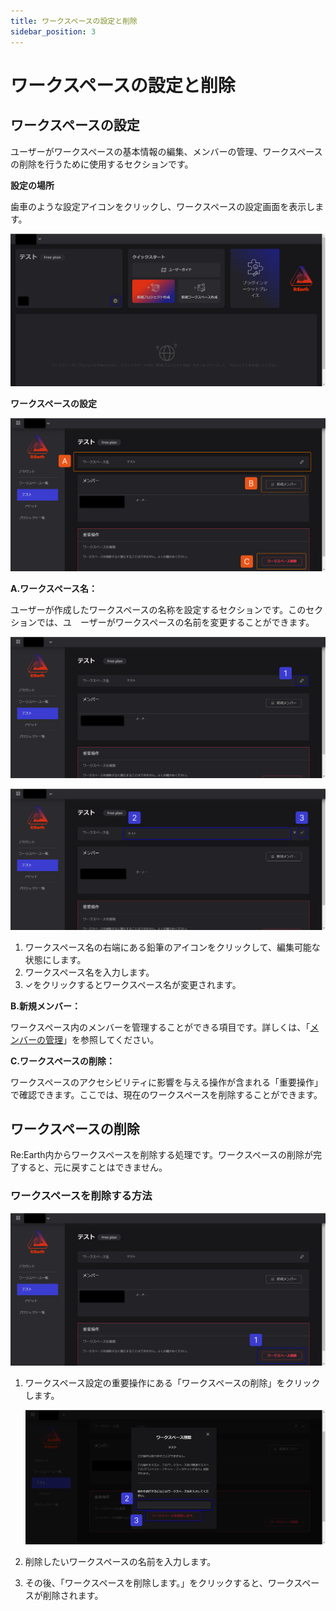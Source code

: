 ```yaml
---
title: ワークスペースの設定と削除
sidebar_position: 3
---
```


# ワークスペースの設定と削除

## ワークスペースの設定

ユーザーがワークスペースの基本情報の編集、メンバーの管理、ワークスペースの削除を行うために使用するセクションです。

**設定の場所**

歯車のような設定アイコンをクリックし、ワークスペースの設定画面を表示します。

![2023-05-18_23h12_00.png](./img/2023-05-18_23h12_00.png)

**ワークスペースの設定**

![Group 103.png](./img/Group_103.png)

**A.ワークスペース名：**

ユーザーが作成したワークスペースの名称を設定するセクションです。このセクションでは、ユ　ーザーがワークスペースの名前を変更することができます。

![Group 104 (1).png](./img/Group_104_(1).png)

![Group 105.png](./img/Group_105.png)

1. ワークスペース名の右端にある鉛筆のアイコンをクリックして、編集可能な状態にします。
2. ワークスペース名を入力します。
3. ✓をクリックするとワークスペース名が変更されます。

**B.新規メンバー：**

ワークスペース内のメンバーを管理することができる項目です。詳しくは、「[メンバーの管理](../managing-members/managing-members.md)」を参照してください。

**C.ワークスペースの削除：**

ワークスペースのアクセシビリティに影響を与える操作が含まれる「重要操作」で確認できます。ここでは、現在のワークスペースを削除することができます。

## ワークスペースの削除

Re:Earth内からワークスペースを削除する処理です。ワークスペースの削除が完了すると、元に戻すことはできません。

### ワークスペースを削除する方法

![Group 106.png](./img/Group_106.png)

1. ワークスペース設定の重要操作にある「ワークスペースの削除」をクリックします。
    
    ![Group 107.png](./img/Group_107.png)
    
2. 削除したいワークスペースの名前を入力します。
3. その後、「ワークスペースを削除します。」をクリックすると、ワークスペースが削除されます。